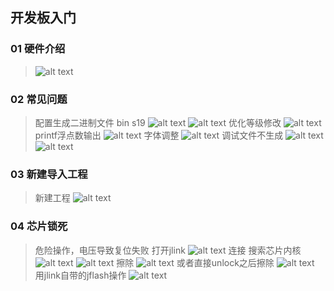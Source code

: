 ## 开发板入门
### 01 硬件介绍
> ![alt text](image.png)
### 02 常见问题
> 配置生成二进制文件 bin s19
> ![alt text](image-1.png)
> ![alt text](image-2.png)
> 优化等级修改
> ![alt text](image-3.png)
> printf浮点数输出
> ![alt text](image-4.png)
> 字体调整
> ![alt text](image-5.png)
> 调试文件不生成
> ![alt text](image-6.png)
> ![alt text](image-7.png)
### 03 新建导入工程
> 新建工程
> ![alt text](image-8.png)
### 04 芯片锁死
> 危险操作，电压导致复位失败
> 打开jlink
> ![alt text](image-9.png)
> 连接 搜索芯片内核
> ![alt text](image-10.png)
> ![alt text](image-11.png)
> 擦除
> ![alt text](image-12.png)
> 或者直接unlock之后擦除
> ![alt text](image-13.png)
> 用jlink自带的jflash操作
> ![alt text](image-14.png)